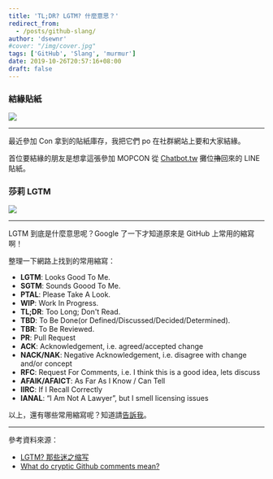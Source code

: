 ```yaml
---
title: 'TL;DR? LGTM? 什麼意思？'
redirect_from:
  - /posts/github-slang/
author: 'dsewnr'
#cover: "/img/cover.jpg"
tags: ['GitHub', 'Slang', 'murmur']
date: 2019-10-26T20:57:16+08:00
draft: false
---
```


### 結緣貼紙

![](/images/github-slang-0.jpg)

---

最近參加 Con 拿到的貼紙庫存，我把它們 po 在社群網站上要和大家結緣。

首位要結緣的朋友是想拿這張參加 MOPCON 從 [Chatbot.tw](http://chatbot.tw) 攤位~~擼~~回來的 LINE 貼紙。

### 莎莉 LGTM

![](/images/github-slang-1.jpg)

---

LGTM 到底是什麼意思呢？Google 了一下才知道原來是 GitHub 上常用的縮寫啊！

整理一下網路上找到的常用縮寫：

- **LGTM**: Looks Good To Me.
- **SGTM**: Sounds Goood To Me.
- **PTAL**: Please Take A Look.
- **WIP**: Work In Progress.
- **TL;DR**: Too Long; Don't Read.
- **TBD**: To Be Done(or Defined/Discussed/Decided/Determined).
- **TBR**: To Be Reviewed.
- **PR**: Pull Request
- **ACK**: Acknowledgement, i.e. agreed/accepted change
- **NACK/NAK**: Negative Acknowledgement, i.e. disagree with change and/or concept
- **RFC**: Request For Comments, i.e. I think this is a good idea, lets discuss
- **AFAIK/AFAICT**: As Far As I Know / Can Tell
- **IIRC**: If I Recall Correctly
- **IANAL**: “I Am Not A Lawyer”, but I smell licensing issues

以上，還有哪些常用縮寫呢？知道請[告訴我](mailto:hello@p3t.lu)。

---

參考資料來源：
- [LGTM? 那些迷之缩写](https://farer.org/2017/03/01/code-review-acronyms/)
- [What do cryptic Github comments mean?](https://www.freecodecamp.org/news/what-do-cryptic-github-comments-mean-9c1912bcc0a4/)
